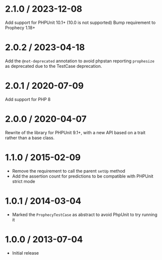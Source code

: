 # 2.1.0 / 2023-12-08

Add support for PHPUnit 10.1+ (10.0 is not supported)
Bump requirement to Prophecy 1.18+

# 2.0.2 / 2023-04-18

Add the `@not-deprecated` annotation to avoid phpstan reporting `prophesize` as deprecated due to the TestCase deprecation.

# 2.0.1 / 2020-07-09

Add support for PHP 8

# 2.0.0 / 2020-04-07

Rewrite of the library for PHPUnit 9.1+, with a new API based on a trait rather than a base class.

1.1.0 / 2015-02-09
==================

* Remove the requirement to call the parent ``setUp`` method
* Add the assertion count for predictions to be compatible with PHPUnit strict mode

1.0.1 / 2014-03-04
==================

* Marked the ``ProphecyTestCase`` as abstract to avoid PhpUnit to try running it

1.0.0 / 2013-07-04
==================

* Initial release
